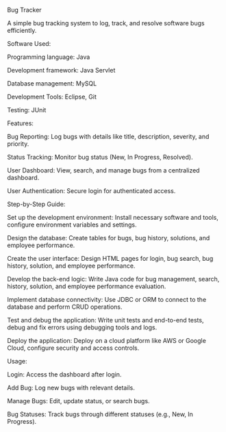 Bug Tracker

A simple bug tracking system to log, track, and resolve software bugs efficiently.

Software Used:

Programming language: Java

Development framework: Java Servlet

Database management: MySQL

Development Tools: Eclipse, Git

Testing: JUnit

Features:

Bug Reporting: Log bugs with details like title, description, severity, and priority.

Status Tracking: Monitor bug status (New, In Progress, Resolved).

User Dashboard: View, search, and manage bugs from a centralized dashboard.

User Authentication: Secure login for authenticated access.

Step-by-Step Guide:

Set up the development environment: Install necessary software and tools, configure environment variables and settings.

Design the database: Create tables for bugs, bug history, solutions, and employee performance.

Create the user interface: Design HTML pages for login, bug search, bug history, solution, and employee performance.

Develop the back-end logic: Write Java code for bug management, search, history, solution, and employee performance evaluation.

Implement database connectivity: Use JDBC or ORM to connect to the database and perform CRUD operations.

Test and debug the application: Write unit tests and end-to-end tests, debug and fix errors using debugging tools and logs.

Deploy the application: Deploy on a cloud platform like AWS or Google Cloud, configure security and access controls.

Usage:

Login: Access the dashboard after login.

Add Bug: Log new bugs with relevant details.

Manage Bugs: Edit, update status, or search bugs.

Bug Statuses: Track bugs through different statuses (e.g., New, In Progress).
